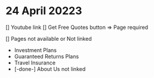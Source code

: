 # 24 April 20223
[] Youtube link
[] Get Free Quotes button => Page required
 
[] Pages not available or Not linked
 - Investment Plans
 - Guaranteed Returns Plans
 - Travel Insurance 
 -  [-done-] About Us not linked
                 